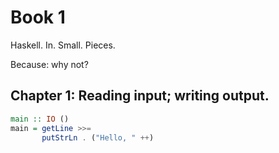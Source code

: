 # Book 1

Haskell.
In.
Small.
Pieces.

Because: why not?

## Chapter 1: Reading input; writing output. 


```Haskell
main :: IO ()
main = getLine >>= 
       putStrLn . ("Hello, " ++)
```

